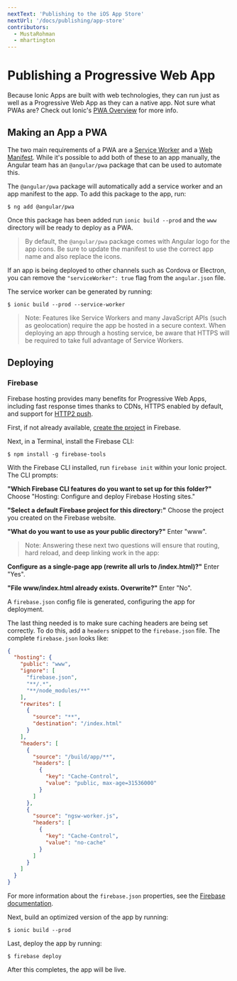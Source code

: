 ```yaml
---
nextText: 'Publishing to the iOS App Store'
nextUrl: '/docs/publishing/app-store'
contributors:
  - MustaRohman
  - mhartington
---
```


# Publishing a Progressive Web App

Because Ionic Apps are built with web technologies, they can run just as well as a Progressive Web App as they can a native app. Not sure what PWAs are? Check out Ionic's <a href="https://ionicframework.com/pwa" target="_blank">PWA Overview</a> for more info.

## Making an App a PWA

The two main requirements of a PWA are a <a href="https://developers.google.com/web/fundamentals/primers/service-workers/" target="_blank">Service Worker</a> and a <a href="https://developers.google.com/web/fundamentals/web-app-manifest/" target="_blank">Web Manifest</a>. While it's possible to add both of these to an app manually, the Angular team has an `@angular/pwa` package that can be used to automate this.

The `@angular/pwa` package will automatically add a service worker and an app manifest to the app.
To add this package to the app, run:

```shell
$ ng add @angular/pwa
```

Once this package has been added run `ionic build --prod` and the `www` directory will be ready to deploy as a PWA.

> By default, the `@angular/pwa` package comes with Angular logo for the app icons. Be sure to update the manifest to use the correct app name and also replace the icons.

If an app is being deployed to other channels such as Cordova or Electron, you can remove the `"serviceWorker": true` flag from the `angular.json` file.

The service worker can be generated by running:

```shell
$ ionic build --prod --service-worker
```

> Note: Features like Service Workers and many JavaScript APIs (such as geolocation) require the app be hosted in a secure context. When deploying an app through a hosting service, be aware that HTTPS will be required to take full advantage of Service Workers.

## Deploying

### Firebase

Firebase hosting provides many benefits for Progressive Web Apps, including fast response times thanks to CDNs, HTTPS enabled by default, and support for [HTTP2 push](https://firebase.googleblog.com/2016/09/http2-comes-to-firebase-hosting.html).

First, if not already available, [create the project](https://console.firebase.google.com) in Firebase.

Next, in a Terminal, install the Firebase CLI:

```shell
$ npm install -g firebase-tools
```

With the Firebase CLI installed, run `firebase init` within your Ionic project. The CLI prompts:

**"Which Firebase CLI features do you want to set up for this folder?"**  Choose "Hosting: Configure and deploy Firebase Hosting sites."

**"Select a default Firebase project for this directory:"** Choose the project you created on the Firebase website.

**"What do you want to use as your public directory?"** Enter "www".

> Note: Answering these next two questions will ensure that routing, hard reload, and deep linking work in the app:

**Configure as a single-page app (rewrite all urls to /index.html)?"** Enter "Yes".

**"File www/index.html already exists. Overwrite?"** Enter "No".

A `firebase.json` config file is generated, configuring the app for deployment.

The last thing needed is to make sure caching headers are being set correctly. To do this, add a `headers` snippet to the `firebase.json` file. The complete `firebase.json` looks like:

```json
{
  "hosting": {
    "public": "www",
    "ignore": [
      "firebase.json",
      "**/.*",
      "**/node_modules/**"
    ],
    "rewrites": [
      {
        "source": "**",
        "destination": "/index.html"
      }
    ],
    "headers": [
      {
        "source": "/build/app/**",
        "headers": [
          {
            "key": "Cache-Control",
            "value": "public, max-age=31536000"
          }
        ]
      },
      {
        "source": "ngsw-worker.js",
        "headers": [
          {
            "key": "Cache-Control",
            "value": "no-cache"
          }
        ]
      }
    ]
  }
}
```

For more information about the `firebase.json` properties, see the [Firebase documentation](https://firebase.google.com/docs/hosting/full-config#section-firebase-json).

Next, build an optimized version of the app by running:

```shell
$ ionic build --prod
```

Last, deploy the app by running:

```shell
$ firebase deploy
```

After this completes, the app will be live.